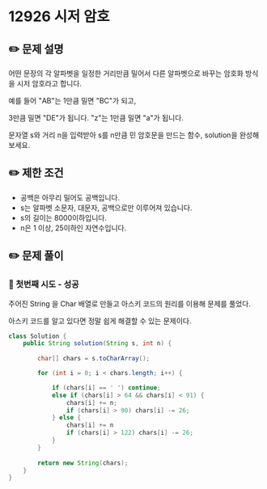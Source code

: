 # 12926 시저 암호

## ✏️ **문제 설명**

어떤 문장의 각 알파벳을 일정한 거리만큼 밀어서 다른 알파벳으로 바꾸는 암호화 방식을 시저 암호라고 합니다. 

예를 들어 "AB"는 1만큼 밀면 "BC"가 되고, 

3만큼 밀면 "DE"가 됩니다. "z"는 1만큼 밀면 "a"가 됩니다. 

문자열 s와 거리 n을 입력받아 s를 n만큼 민 암호문을 만드는 함수, solution을 완성해 보세요.

## ✏️ 제한 조건

- 공백은 아무리 밀어도 공백입니다.
- s는 알파벳 소문자, 대문자, 공백으로만 이루어져 있습니다.
- s의 길이는 8000이하입니다.
- n은 1 이상, 25이하인 자연수입니다.

## ✏️ 문제 풀이

### 📍 첫번째 시도 - 성공

주어진 String 을 Char 배열로 만들고 아스키 코드의 원리를 이용해 문제를 풀었다.

아스키 코드를 알고 있다면 정말 쉽게 해결할 수 있는 문제이다.

```java
class Solution {
    public String solution(String s, int n) {
        
        char[] chars = s.toCharArray();

        for (int i = 0; i < chars.length; i++) {

            if (chars[i] == ' ') continue;
            else if (chars[i] > 64 && chars[i] < 91) {
                chars[i] += n;
                if (chars[i] > 90) chars[i] -= 26;
            } else {
                chars[i] += n
                if (chars[i] > 122) chars[i] -= 26;
            }
        }
        
        return new String(chars);
    }
}
```